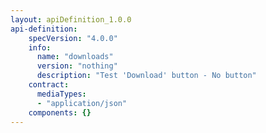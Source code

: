 ```yaml
---
layout: apiDefinition_1.0.0
api-definition:
    specVersion: "4.0.0"
    info:
      name: "downloads"
      version: "nothing"
      description: "Test 'Download' button - No button"
    contract:
      mediaTypes:
      - "application/json"
    components: {}
---
```


